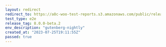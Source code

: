 ```yaml
---
layout: redirect
redirect_to: https://a8c-woo-test-reports.s3.amazonaws.com/public/release/8.0.0-beta.2/gutenberg-nightly/e2e/index.html
test_type: e2e
release_tag: 8.0.0-beta.2
env_description: "gutenberg-nightly"
created_at: "2023-07-25T19:11:55Z"
passed: true
---
```

